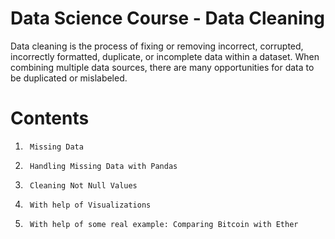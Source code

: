# Data Science Course - Data Cleaning

Data cleaning is the process of fixing or removing incorrect, corrupted, incorrectly formatted, duplicate, or incomplete data within a dataset. When combining multiple data sources, there are many opportunities for data to be duplicated or mislabeled.

# Contents

1.      Missing Data
2.      Handling Missing Data with Pandas
3.      Cleaning Not Null Values
4.      With help of Visualizations
5.      With help of some real example: Comparing Bitcoin with Ether
